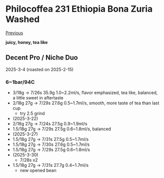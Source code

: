 # Philocoffea 231 Ethiopia Bona Zuria Washed

[Previous](./2024-11/Philocoffea.md)

**juicy, honey, tea like**

## Decent Pro / Niche Duo

2025-3-4 (roasted on 2025-2-15)

### 6~1bar/94C

- 3/18g -> 7/26s 35.9g 1.0\~2.2ml/s, flavor emphasized, tea like, balanced, a little sweet in aftertaste
- 2/18g 27g -> 7/29s 27.6g 0.5\~1.7ml/s, smooth, more taste of tea than last cup
  - try 2.5 grind
- (2025-3-22)
- 2/18g 27g -> 7/24s 27.5g 0.9\~1.9ml/s
- 1.5/18g 27g -> 7/29s 27.5g 0.6\~1.8ml/s, balanced
- (2025-3-27)
- 1.5/18g 27g -> 7/31s 27.5g 0.5\~1.7ml/s
- 1.5/18g 27g -> 7/30s 27.6g 0.5\~1.7ml/s
- 1.5/18g 27g -> 7/29s 27.5g 0.6\~1.8ml/s
- (2025-3-30)
  - 7/28s x2
- 1.5/18g 27g -> 7/31s 27.7g 0.4\~1.7ml/s
  - new opened bean
